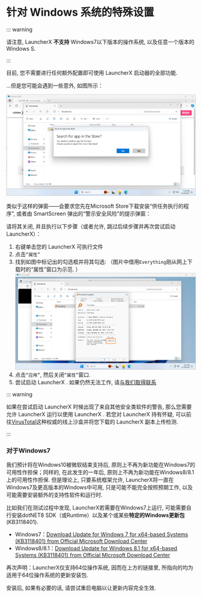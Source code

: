 # 针对 Windows 系统的特殊设置

::: warning

请注意,  LauncherX  **不支持** Windows7以下版本的操作系统, 以及任意一个版本的Windows S. 

:::

目前, 您不需要进行任何额外配置即可使用  LauncherX  启动器的全部功能. 

…但是您可能会遇到一些意外, 如图所示：

![exception](./../../../../public/img/lxguide/perOsSetup/windows-exception.png)

类似于这样的弹窗——会要求您先在Microsoft Store下载安装“供任务执行的程序”, 或者由 SmartScreen 弹出的“警示安全风险”的提示弹窗：

请将其关闭, 并且执行以下步骤（或者允许, 跳过后续步骤并再次尝试启动 LauncherX）：

1. 右键单击您的 LauncherX 可执行文件
2. 点击`“属性”`
3. 找到如图中标记出的勾选框并将其勾选: （图片中借用`Everything`刚从网上下载时的“属性”窗口为示范. ）![checkbox.png](./../../../../public/img/lxguide/perOsSetup/checkbox.png)
4. 点击`“应用”`, 然后关闭`“属性”`窗口. 
5. 尝试启动 LauncherX . 如果仍然无法工作, 请[与我们取得联系](/zhCN/guide/contact)



::: warning

如果在尝试启动 LauncherX 时候出现了来自其他安全类软件的警告, 那么您需要允许 LauncherX 运行以使用 LauncherX . 若您对 LauncherX 持有怀疑, 可以前往[VirusTotal](https://www.virustotal.com)这种权威的线上沙盒并将您下载的 LauncherX 副本上传检测. 

:::



### 对于Windows7

我们预计将在Windows10被微软结束支持后, 原则上不再为新功能在Windows7的可用性作担保；同样的, 在此发生的一年后, 原则上不再为新功能在Windows8/8.1上的可用性作担保. 但是理论上, 只要系统框架允许, LauncherX将一直在Windows7及更高版本的Windows中可用, 只是可能不能完全按照预期工作, 以及可能需要安装额外的支持性软件和运行时. 

比如我们在测试过程中发现, LauncherX若需要在Windows7上运行, 可能需要自行安装dotNET8 SDK（或Runtime）以及某个或某些**特定的Windows更新包** (KB3118401). 

- Windows7：[Download Update for Windows 7 for x64-based Systems (KB3118401) from Official Microsoft Download Center](https://www.microsoft.com/en-us/download/details.aspx?id=51161)
- Windows8/8.1：[Download Update for Windows 8.1 for x64-based Systems (KB3118401) from Official Microsoft Download Center](https://www.microsoft.com/en-us/download/details.aspx?id=51109)

再次声明：LauncherX仅支持64位操作系统, 因而在上方的链接里, 所指向的均为适用于64位操作系统的更新安装包. 

安装后, 如果有必要的话, 请尝试重启电脑以让更新内容完全生效. 